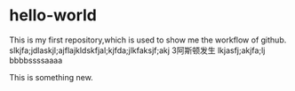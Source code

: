 # hello-world
This is my first repository,which is used to show me the workflow of github.
slkjfa;jdlaskjl;ajflajkldskfjal;kjfda;jlkfaksjf;akj
3阿斯顿发生
lkjasfj;akjfa;lj
bbbbssssaaaa

This is something new.

